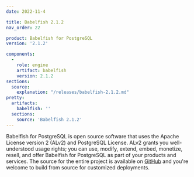 ```yaml
---
date: 2022-11-4

title: Babelfish 2.1.2
nav_order: 22

product: Babelfish for PostgreSQL
version: '2.1.2'

components:
  -
    role: engine
    artifact: babelfish
    version: 2.1.2
sections:
  source:
    explanation: "/releases/babelfish-2.1.2.md"
pretty:
  artifacts:
    babelfish: ''
  sections:
    source: 'Babelfish 2.1.2'
---
```


Babelfish for PostgreSQL is open source software that uses the Apache License version 2 (ALv2) and PostgreSQL License. ALv2 grants you well-understood usage rights; you can use, modify, extend, embed, monetize, resell, and offer Babelfish for PostgreSQL as part of your products and services. The source for the entire project is available on [GitHub](https://github.com/babelfish-for-postgresql) and you're welcome to build from source for customized deployments. 
